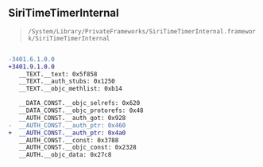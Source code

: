 ## SiriTimeTimerInternal

> `/System/Library/PrivateFrameworks/SiriTimeTimerInternal.framework/SiriTimeTimerInternal`

```diff

-3401.6.1.0.0
+3401.9.1.0.0
   __TEXT.__text: 0x5f858
   __TEXT.__auth_stubs: 0x1250
   __TEXT.__objc_methlist: 0xb14

   __DATA_CONST.__objc_selrefs: 0x620
   __DATA_CONST.__objc_protorefs: 0x48
   __AUTH_CONST.__auth_got: 0x928
-  __AUTH_CONST.__auth_ptr: 0x460
+  __AUTH_CONST.__auth_ptr: 0x4a0
   __AUTH_CONST.__const: 0x3788
   __AUTH_CONST.__objc_const: 0x2328
   __AUTH.__objc_data: 0x27c8

```
